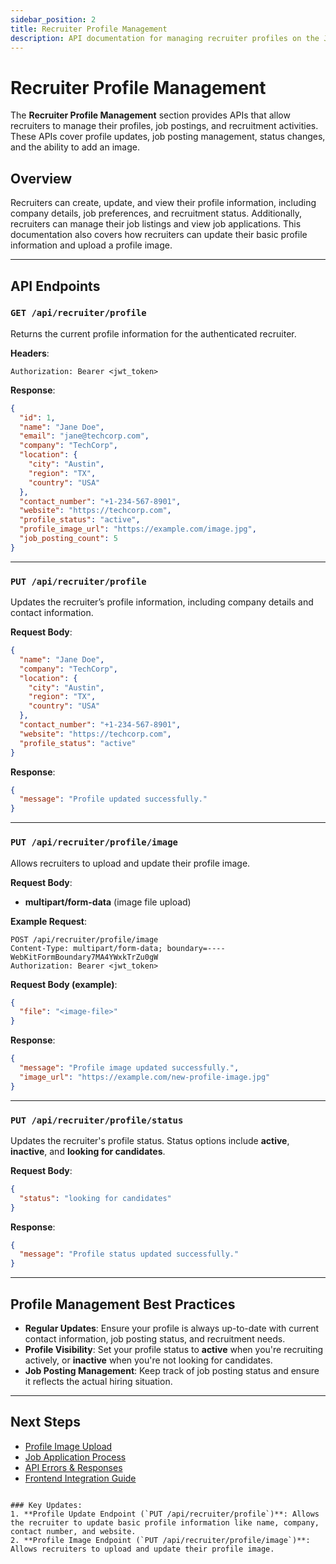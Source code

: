 ```yaml
---
sidebar_position: 2
title: Recruiter Profile Management
description: API documentation for managing recruiter profiles on the Job Portal platform.
---
```


# Recruiter Profile Management

The **Recruiter Profile Management** section provides APIs that allow recruiters to manage their profiles, job postings, and recruitment activities. These APIs cover profile updates, job posting management, status changes, and the ability to add an image.

## Overview

Recruiters can create, update, and view their profile information, including company details, job preferences, and recruitment status. Additionally, recruiters can manage their job listings and view job applications. This documentation also covers how recruiters can update their basic profile information and upload a profile image.

---

## API Endpoints

### `GET /api/recruiter/profile`

Returns the current profile information for the authenticated recruiter.

**Headers**:

```http
Authorization: Bearer <jwt_token>
```

**Response**:

```json
{
  "id": 1,
  "name": "Jane Doe",
  "email": "jane@techcorp.com",
  "company": "TechCorp",
  "location": {
    "city": "Austin",
    "region": "TX",
    "country": "USA"
  },
  "contact_number": "+1-234-567-8901",
  "website": "https://techcorp.com",
  "profile_status": "active",
  "profile_image_url": "https://example.com/image.jpg",
  "job_posting_count": 5
}
```

---

### `PUT /api/recruiter/profile`

Updates the recruiter’s profile information, including company details and contact information.

**Request Body**:

```json
{
  "name": "Jane Doe",
  "company": "TechCorp",
  "location": {
    "city": "Austin",
    "region": "TX",
    "country": "USA"
  },
  "contact_number": "+1-234-567-8901",
  "website": "https://techcorp.com",
  "profile_status": "active"
}
```

**Response**:

```json
{
  "message": "Profile updated successfully."
}
```

---

### `PUT /api/recruiter/profile/image`

Allows recruiters to upload and update their profile image.

**Request Body**:

- **multipart/form-data** (image file upload)

**Example Request**:

```http
POST /api/recruiter/profile/image
Content-Type: multipart/form-data; boundary=----WebKitFormBoundary7MA4YWxkTrZu0gW
Authorization: Bearer <jwt_token>
```

**Request Body (example)**:

```json
{
  "file": "<image-file>"
}
```

**Response**:

```json
{
  "message": "Profile image updated successfully.",
  "image_url": "https://example.com/new-profile-image.jpg"
}
```

---

### `PUT /api/recruiter/profile/status`

Updates the recruiter's profile status. Status options include **active**, **inactive**, and **looking for candidates**.

**Request Body**:

```json
{
  "status": "looking for candidates"
}
```

**Response**:

```json
{
  "message": "Profile status updated successfully."
}
```

---

## Profile Management Best Practices

- **Regular Updates**: Ensure your profile is always up-to-date with current contact information, job posting status, and recruitment needs.
- **Profile Visibility**: Set your profile status to **active** when you're recruiting actively, or **inactive** when you're not looking for candidates.
- **Job Posting Management**: Keep track of job posting status and ensure it reflects the actual hiring situation.

---

## Next Steps

- [Profile Image Upload](./profile-image-upload.md)
- [Job Application Process](./job-application-process.md)
- [API Errors & Responses](./errors.md)
- [Frontend Integration Guide](../03-guides/recruiter-profile-guide.mdx)

```

### Key Updates:
1. **Profile Update Endpoint (`PUT /api/recruiter/profile`)**: Allows the recruiter to update basic profile information like name, company, contact number, and website.
2. **Profile Image Endpoint (`PUT /api/recruiter/profile/image`)**: Allows recruiters to upload and update their profile image.
```
